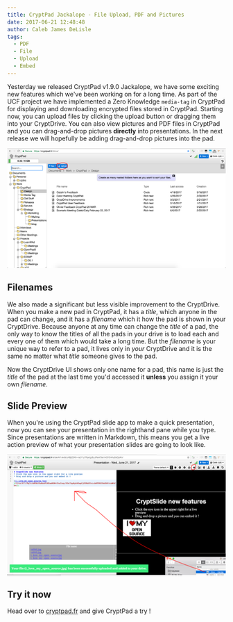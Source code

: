 ```yaml
---
title: CryptPad Jackalope - File Upload, PDF and Pictures
date: 2017-06-21 12:48:48
author: Caleb James DeLisle
tags:
  - PDF
  - File
  - Upload
  - Embed
---
```


Yesterday we released CryptPad v1.9.0 Jackalope, we have some exciting new features
which we've been working on for a long time. As part of the UCF project we have
implemented a Zero Knowledge `media-tag` in CryptPad for displaying and downloading
encrypted files stored in CryptPad. Starting now, you can upload files by clicking
the upload button or dragging them into your CryptDrive. You can also view pictures
and PDF files in CryptPad and you can drag-and-drop pictures **directly** into
presentations. In the next release we will hopefully be adding drag-and-drop
pictures into the pad.

![CryptDrive Upload](/images/CryptPad_drive_with_upload.png)

## Filenames

We also made a significant but less visible improvement to the CryptDrive. When you
make a new pad in CryptPad, it has a *title*, which anyone in the pad can change, and
it has a *filename* which it how the pad is shown in your CryptDrive. Because anyone
at any time can change the *title* of a pad, the only way to know the titles of all
the pads in your drive is to load each and every one of them which would take a long
time. But the *filename* is your unique way to refer to a pad, it lives only in
*your* CryptDrive and it is the same no matter what *title* someone gives to the pad.

Now the CryptDrive UI shows only one name for a pad, this name is just the *title*
of the pad at the last time you'd accessed it **unless** you assign it your own
*filename*.

## Slide Preview

When you're using the CryptPad slide app to make a quick presentation, now you can
see your presentation in the righthand pane while you type. Since presentations are
written in Markdown, this means you get a live action preview of what your
presentation slides are going to look like.

![Slide Preview and Drag & Drop](/images/CryptPad_slide_upload_and_preview.png)

## Try it now

Head over to [cryptpad.fr](https://cryptpad.fr) and give CryptPad a try !